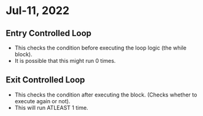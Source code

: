 # Jul-11, 2022

## Entry Controlled Loop
- This checks the condition before executing the loop logic (the while block).
- It is possible that this might run 0 times.

## Exit Controlled Loop
- This checks the condition after executing the block. (Checks whether to execute again or not).
- This will run ATLEAST 1 time.